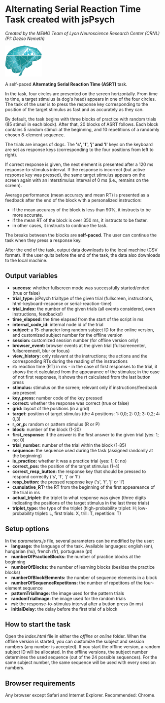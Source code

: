 # Alternating Serial Reaction Time Task created with jsPsych

<i>Created by the MEMO Team of Lyon Neuroscience Research Center (CRNL) (PI: Dezso Nemeth)</i>

<img src="static/logo_memo.png" height="100">

<p>A self-paced <strong>Alternating Serial Reaction Time (ASRT)</strong> task.</p>

<p>In the task, four circles are presented on the screen horizontally. From time to time, a target stimulus (a dog's head) appears in one of the four circles. The task of the user is to press the response key corresponding to the position of the target stimulus as fast and as accurately as they can.</p>

<p>By default, the task begins with three blocks of practice with random trials (85 stimuli in each block). After that, 20 blocks of ASRT follows. Each block contains 5 random stimuli at the beginning, and 10 repetitions of a randomly chosen 8-element sequence.</p>

<p>The trials are images of dogs. The <strong>'s', 'f', 'j' and 'l'</strong> keys on the keyboard are set as response keys (corresponding to the four positions from left to right).</p>

<p>If correct response is given, the next element is presented after a 120 ms response-to-stimulus interval. If the response is incorrect (but active response key was pressed), the same target stimulus appears on the screen again with an interstimulus interval of 0 ms (i.e., remains on the screen).</p>

<p>Average performance (mean accuracy and mean RT) is presented as a feedback after the end of the block with a personalized instruction:</p>

- if the mean accuracy of the block is less than 90%, it instructs to be more accurate.
- if the mean RT of the block is over 350 ms, it instructs to be faster.
- in other cases, it instructs to continue the task.

<p>The breaks between the blocks are <strong>self-paced</strong>. The user can continue the task when they press a response key.</p>

<p>After the end of the task, output data downloads to the local machine (CSV format). If the user quits before the end of the task, the data also downloads to the local machine.</p>

<h2>Output variables</h2>
<ul>
<li><strong>success:</strong> whether fullscreen mode was successfully started/ended (true or false)</li>
<li><strong>trial_type:</strong> jsPsych trialtype of the given trial (fullscreen, instructions, html-keyboard-response or serial-reaction-time)</li>
<li><strong>trial_index:</strong> the number of the given trials (all events considered, even instructions, feedbacks!)</li>
<li><strong>time_elapsed:</strong> the time elapsed from the start of the script in ms</li>
<li><strong>internal_code_id:</strong> internal node id of the trial</li>
<li><strong>subject:</strong> a 15-character long random subject ID for the online version, and customized subject number for the offline version</li>
<li><strong>session:</strong> customized session number (for offline version only)</li>
<li><strong>browser_event:</strong> browser events at the given trial (fullscreenenter, fullscreenexit, blur or focus)</li>
<li><strong>view_history:</strong> only relavant at the instructions; the actions and the corresponding RTs during the reading of the instructions</li>
<li><strong>rt:</strong> reaction time (RT) in ms - in the case of first responses to the trial, it shows the rt calculated from the appearance of the stimulus; in the case of not first responses, it shows the rt calculated from the last button press</li>
<li><strong>stimulus:</strong> stimulus on the screen; relevant only if instructions/feedback are present</li>
<li><strong>key_press:</strong> number code of the key pressed</li>
<li><strong>correct:</strong> whether the response was correct (true or false)</li>
<li><strong>grid:</strong> layout of the positions (in a grid)</li>
<li><strong>target:</strong> position of target stimulus (the 4 positions: 1: 0,0; 2: 0,1; 3: 0,2; 4: 0,3)</li>
<li><strong>r_or_p:</strong> random or pattern stimulus (R or P)</li>
<li><strong>block:</strong> number of the block (1-20)</li>
<li><strong>first_response:</strong> if the answer is the first answer to the given trial (yes: 1; no: 0)</li>
<li><strong>trial_number:</strong> number of the trial within the block (1-85)</li>
<li><strong>sequence:</strong> the sequence used during the task (assigned randomly at the beginning)</li>
<li><strong>is_practice:</strong> whether it was a practice trial (yes: 1; 0: no)</li>
<li><strong>correct_pos:</strong> the position of the target stimulus (1-4)</li>
<li><strong>correct_resp_button:</strong> the response key that should be pressed to respond correctly ('s', 'f', 'j' or 'l')</li>
<li><strong>resp_button:</strong> the pressed response key ('s', 'f', 'j' or 'l')</li>
<li><strong>cumulative_RT:</strong> the RT from the beginning of the first appeareance of the trial in ms</li>
<li><strong>actual_triplet:</strong> the triplet to what response was given (three digits indicating the positions of the target stimulus in the last three trials)</li>
<li><strong>triplet_type:</strong> the type of the triplet (high-probability triplet: H; low-probability triplet: L, first trials: X, trill: T, repetition: T)</li>
</ul>

<h2>Setup options</h2>
In the <i>parameters.js</i> file, several parameters can be modified by the user:
<li><strong>language:</strong> the language of the task. Available languages: english (en), hungarian (hu), french (fr), portuguese (pt)</li>
<li><strong>numberOfPracticeBlocks:</strong> the number of practice blocks at the beginning</li>
<li><strong>numberOfBlocks:</strong> the number of learning blocks (besides the practice blocks)</li>
<li><strong>numberOfBlockElements:</strong> the number of sequence elements in a block</li>
<li><strong>numberOfSequenceRepetitons:</strong> the number of repetitons of the four-element sequence</li>
<li><strong>patternTrialImage:</strong> the image used for the pattern trials</li>
<li><strong>randomTrialImage:</strong> the image used for the random trials</li>
<li><strong>rsi:</strong> the response-to-stimulus interval after a button press (in ms)</li>
<li><strong>initialDelay:</strong> the delay before the first trial of a block</li>

<h2>How to start the task</h2>
Open the <i>index.html</i> file in either the <i>offline</i> or <i>online</i> folder. When the offline version is started, you can customize the subject and session numbers (any number is accepted). If you start the offline version, a random subject ID will be allocated. In the offline versions, the subject number determines the used sequence (out of the 24 possible sequences). For the same subject number, the same sequence will be used with every session numbers.

<h2>Browser requirements</h2>
<p>Any browser except Safari and Internet Explorer. Recommended: Chrome.</p>
